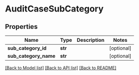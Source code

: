 # AuditCaseSubCategory

## Properties
Name | Type | Description | Notes
------------ | ------------- | ------------- | -------------
**sub_category_id** | **str** |  | [optional] 
**sub_category_name** | **str** |  | [optional] 

[[Back to Model list]](../README.md#documentation-for-models) [[Back to API list]](../README.md#documentation-for-api-endpoints) [[Back to README]](../README.md)


